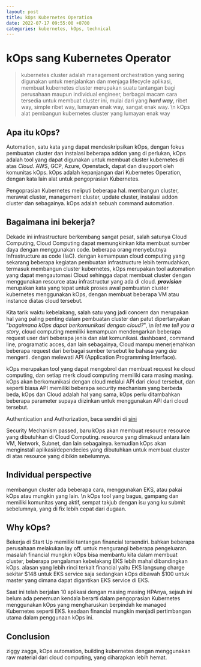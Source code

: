 ```yaml
---
layout: post
title: kOps Kubernetes Operation
date: 2022-07-17 09:55:00 +0700
categories: kubernetes, kOps, technical
---
```

# kOps sang Kubernetes Operator
> kubernetes cluster adalah management orchestration yang sering digunakan untuk menjalankan dan menjaga lifecycle aplikasi, membuat kubernetes cluster merupakan
> suatu tantangan bagi perusahaan maupun individual engineer, berbagai macam cara tersedia untuk membuat cluster ini, mulai dari yang ***hard way***,
> ribet way, simple ribet way, lumayan enak way, sangat enak way. \n
> kOps alat pembangun kubernetes cluster yang lumayan enak way

## Apa itu kOps?
Automation, satu kata yang dapat mendeskripsikan kOps, dengan fokus pembuatan cluster dan instalasi beberapa addon yang di perlukan, kOps adalah tool yang dapat
digunakan untuk membuat cluster kubernetes di atas *Cloud*. AWS, GCP, Azure, Openstack, dapat dan disupport oleh komunitas kOps. kOps adalah kepanjangan dari
Kubernetes Operation, dengan kata lain alat untuk pengoprasian Kubernetes.

Pengoprasian Kubernetes meliputi beberapa hal. membangun cluster, merawat cluster, management cluster, update cluster, instalasi addon cluster dan sebagainya.
kOps adalah sebuah command automation.

## Bagaimana ini bekerja?
Dekade ini infrastructure berkembang sangat pesat, salah satunya Cloud Computing, Cloud Computing dapat memungkinkan kita membuat sumber daya dengan menggunakan code.
beberapa orang menyebutnya Infrastructure as code (IaC). dengan kemampuan cloud computing yang sekarang beberapa kegiatan pembuatan infrastructure lebih termudahkan, 
termasuk membangun cluster kubernetes, kOps merupakan tool automation yang dapat mengautomasi Cloud sehingga dapat membuat cluster dengan menggunakan resource
atau infrastructur yang ada di cloud. ***provision*** merupakan kata yang tepat untuk proses awal pembuatan cluster kubernetes menggunakan kOps, dengan membuat 
beberapa VM atau instance diatas cloud tersebut.

Kita tarik waktu kebelakang, salah satu yang jadi concern dan merupakan hal yang paling penting dalam pembuatan cluster dan patut dipertanyakan "*bagaimana kOps dapat
berkomunikasi dengan cloud?*", \n
*let me tell you a story*, cloud computing memiliki kemampuan mendengarkan beberapa request user dari beberapa jenis dan alat komunikasi. dashboard, command line, programatic acces,
dan lain sebagainya, Cloud mampu menerjemahkan beberapa request dari berbagai sumber tersebut ke bahasa yang *dia* mengerti. dengan melewati API (Application Programming
Interface).

kOps merupakan tool yang dapat mengobrol dan membuat request ke cloud computing, dan setiap merk cloud computing memiliki cara masing masing. kOps akan berkomunikasi dengan
cloud melalui API dari cloud tersebut, dan seperti biasa API memiliki beberapa security mechanism yang berbeda beda, kOps dan Cloud adalah hal yang sama, kOps perlu
ditambahkan beberapa parameter supaya diizinkan untuk menggunakan API dari cloud tersebut.

Authentication and Authorization, baca sendiri di [sini](https://www.geeksforgeeks.org/difference-between-authentication-and-authorization/)

Security Mechanism passed, baru kOps akan membuat resource resource yang dibutuhkan di Cloud Computing. resource yang dimaksud antara lain VM, Network, Subnet, dan
lain sebagainya. kemudian kOps akan menginstall aplikasi/dependecies yang dibutuhkan untuk membuat cluster di atas resource yang dibikin sebelumnya.

## Individual perspective
membangun cluster ada beberapa cara, menggunakan EKS, atau pakai kOps atau mungkin yang lain. \n
kOps tool yang bagus, gampang dan memiliki komunitas yang aktif, sempat takjub dengan isu yang ku submit sebelumnya, yang di fix lebih cepat dari dugaan.

## Why kOps?
Bekerja di Start Up memiliki tantangan financial tersendiri. bahkan beberapa perusahaan melakukan lay off. untuk mengurangi beberapa pengeluaran. masalah financial 
mungkin kOps bisa membantu kita dalam membuat cluster, beberapa pengalaman kebelakang EKS lebih mahal dibandingkan kOps. alasan yang lebih rinci terkait financial 
yaitu EKS langsung charge sekitar $148 untuk EKS service saja sedangkan kOps dibawah $100 untuk master yang dimana dapat digantikan EKS service di EKS.

Saat ini telah berjalan 10 aplikasi dengan masing masing HPAnya, sejauh ini belum ada penemuan kendala berarti dalam pengoprasian Kubernetes menggunakan 
kOps yang mengharuskan berpindah ke managed Kubernetes seperti EKS. keadaan financial mungkin menjadi pertimbangan utama dalam penggunaan kOps ini.

## Conclusion
ziggy zagga, kOps automation, 
building kubernetes dengan menggunakan raw material dari cloud computing, yang diharapkan lebih hemat.
